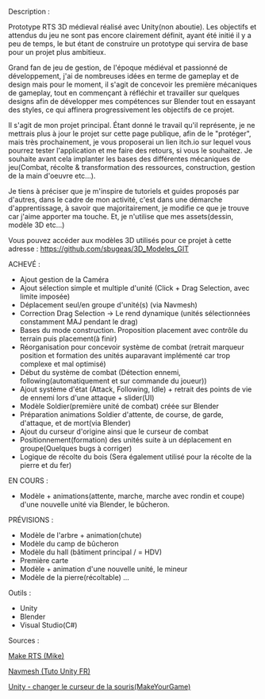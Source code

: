 Description : 

Prototype RTS 3D médieval réalisé avec Unity(non aboutie). Les objectifs et attendus du jeu ne sont pas encore clairement définit, ayant été initié il y a peu de temps, le but étant de construire un prototype qui servira de base pour un projet plus ambitieux.

Grand fan de jeu de gestion, de l'époque médiéval et passionné de développement, j'ai de nombreuses idées en terme de gameplay et de design mais pour le moment, il s'agit de concevoir les première mécaniques de gameplay, 
tout en commençant à réfléchir et travailler sur quelques designs afin de développer mes compétences sur Blender tout en essayant des styles, ce qui affinera progressivement les objectifs de ce projet.

Il s'agit de mon projet principal. Étant donné le travail qu'il représente, je ne mettrais plus à jour le projet sur cette page publique, afin de le "protéger", mais très prochainement, je vous proposerai un lien itch.io sur lequel vous pourrez tester l'application et me faire des retours, si vous le souhaitez. Je souhaite avant cela implanter les bases des différentes mécaniques de jeu(Combat, récolte & transformation des ressources, construction, gestion de la main d'oeuvre etc...).

Je tiens à préciser que je m'inspire de tutoriels et guides proposés par d'autres, dans le cadre de mon activité, c'est dans une démarche d'apprentissage, à savoir que majoritairement, je modifie 
ce que je trouve car j'aime apporter ma touche. Et, je n'utilise que mes assets(dessin, modèle 3D etc...)

Vous pouvez accéder aux modèles 3D utilisés pour ce projet à cette adresse : https://github.com/sbugeas/3D_Modeles_GIT



ACHEVÉ :

- Ajout gestion de la Caméra
- Ajout sélection simple et multiple d'unité (Click + Drag Selection, avec limite imposée)
- Déplacement seul/en groupe d'unité(s) (via Navmesh)
- Correction Drag Selection -> Le rend dynamique (unités sélectionnées constamment MAJ pendant le drag)
- Bases du mode construction. Proposition placement avec contrôle du terrain puis placement(à finir)
- Réorganisation pour concevoir système de combat (retrait marqueur position et formation des unités auparavant implémenté car trop complexe et mal optimisé)
- Début du système de combat (Détection ennemi, following(automatiquement et sur commande du joueur))
- Ajout système d'état (Attack, Following, Idle) + retrait des points de vie de ennemi lors d'une attaque + slider(UI)
- Modèle Soldier(première unité de combat) créée sur Blender
- Préparation animations Soldier d'attente, de course, de garde, d'attaque, et de mort(via Blender)
- Ajout du curseur d'origine ainsi que le curseur de combat
- Positionnement(formation) des unités suite à un déplacement en groupe(Quelques bugs à corriger)
- Logique de récolte du bois (Sera également utilisé pour la récolte de la pierre et du fer)

EN COURS :
- Modèle + animations(attente, marche, marche avec rondin et coupe) d'une nouvelle unité via Blender, le bûcheron.

PRÉVISIONS :
- Modèle de l'arbre + animation(chute)
- Modèle du camp de bûcheron
- Modèle du hall (bâtiment principal / = HDV)
- Première carte
- Modèle + animation d'une nouvelle unité, le mineur
- Modèle de la pierre(récoltable)
...

Outils :

- Unity
- Blender
- Visual Studio(C#)


Sources :

[Make RTS (Mike)](https://www.youtube.com/watch?v=-GfdKB_7mrY&list=PLtLToKUhgzwkCRQ9YAOtUIDbDQN5XXVAs)

[Navmesh (Tuto Unity FR)](https://www.youtube.com/watch?v=qOQVxPQ-C5Y&t=489s)

[Unity - changer le curseur de la souris(MakeYourGame)](https://www.youtube.com/watch?v=qifz_CXe4CQ&t=321s)

